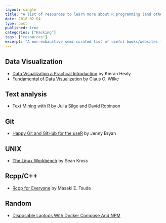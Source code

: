 ```yaml
---
layout: single
title: "A list of resources to learn more about R programming (and other things)"
date: 2018-02-04
type: post
published: true
categories: ["Hacking"]
tags: ["resources"]
excerpt: "A non-exhaustive semi-curated list of useful books/websites for R programming, data analysis, and working at the shell."
---
```




## Data Visualization

* [Data Visualization a Practical Introduction](http://socviz.co/) by Kieran Healy
* [Fundamental of Data Visualization](http://serialmentor.com/dataviz/) by Claus O. Wilke

## Text analysis

* [Text Mining with R](http://tidytextmining.com/) by Julia Silge and David Robinson

## Git 

* [Happy Git and GitHub for the useR](http://happygitwithr.com/) by Jenny Bryan 

## UNIX

* [The Linux Workbench](http://seankross.com/the-unix-workbench/) by Sean Kross

## Rcpp/C++

* [Rcpp for Everyone](https://teuder.github.io/rcpp4everyone_en/) by 
Masaki E. Tsuda


## Random

* [Disposable Laptops With Docker Compose And NPM](http://youknowfordevs.com/2017/07/23/disposable-laptops-with-docker-compose-and-npm.html)
